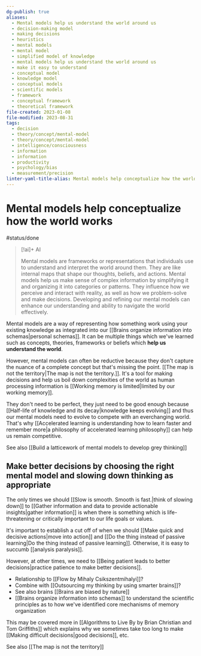 ```yaml
---
dg-publish: true
aliases:
  - Mental models help us understand the world around us
  - decision-making model
  - making decisions
  - heuristics
  - mental models
  - mental model
  - simplified model of knowledge
  - mental models help us understand the world around us
  - make it easy to understand
  - conceptual model
  - knowledge model
  - conceptual models
  - scientific models
  - framework
  - conceptual framework
  - theoretical framework
file-created: 2023-01-08
file-modified: 2023-08-31
tags:
  - decision
  - theory/concept/mental-model
  - theory/concept/mental-model
  - intelligence/consciousness
  - information
  - information
  - productivity
  - psychology/bias
  - measurement/precision
linter-yaml-title-alias: Mental models help conceptualize how the world works.
---
```

# Mental models help conceptualize how the world works

#status/done

> [!ai]+ AI
>
> Mental models are frameworks or representations that individuals use to understand and interpret the world around them. They are like internal maps that shape our thoughts, beliefs, and actions. Mental models help us make sense of complex information by simplifying it and organizing it into categories or patterns. They influence how we perceive and interact with reality, as well as how we problem-solve and make decisions. Developing and refining our mental models can enhance our understanding and ability to navigate the world effectively.

Mental models are a way of representing how something work using your existing knowledge as integrated into our [[Brains organize information into schemas|personal schemas]]. It can be multiple things which we've learned such as concepts, theories, frameworks or beliefs which **help us understand the world**.

However, mental models can often be reductive because they don't capture the nuance of a complete concept but that's missing the point. [[The map is not the territory|The map is not the territory.]]. It's a tool for making decisions and help us boil down complexities of the world as human processing information is [[Working memory is limited|limited by our working memory]].

They don't need to be perfect, they just need to be good enough because [[Half-life of knowledge and its decay|knowledge keeps evolving]] and thus our mental models need to evolve to compete with an everchanging world. That's why [[Accelerated learning is understanding how to learn faster and remember more|a philosophy of accelerated learning philosophy]] can help us remain competitive.

See also [[Build a latticework of mental models to develop grey thinking]]

## Make better decisions by choosing the right mental model and slowing down thinking as appropriate

The only times we should [[Slow is smooth. Smooth is fast.|think of slowing down]] to [[Gather information and data to provide actionable insights|gather information]]  is when there is something which is life-threatening or critically important to our life goals or values.

It's important to establish a cut off of when we should [[Make quick and decisive actions|move into action]] and [[Do the thing instead of passive learning|Do the thing instead of passive learning]]. Otherwise, it is easy to succumb [[analysis paralysis]].

However, at other times, we need to [[Being patient leads to better decisions|practice patience to make better decisions]].

- Relationship to [[Flow by Mihaly Csikszentmihalyi]]?
- Combine with [[Outsourcing my thinking by using smarter brains]]?
- See also brains [[Brains are biased by nature]]
- [[Brains organize information into schemas]] to understand the scientific principles as to how we've identified core mechanisms of memory organization

This may be covered more in [[Algorithms to Live By by Brian Christian and Tom Griffiths]] which explains why we sometimes take too long to make [[Making difficult decisions|good decisions]], etc.

See also [[The map is not the territory]]
